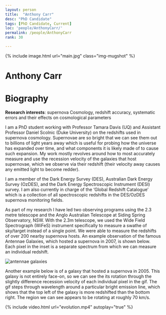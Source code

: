 ```yaml
---
layout: person
title:  "Anthony Carr"
desc: "PhD Candidate"
tags: [PhD Candidate, Current]
loc: 'people/AnthonyCarr/'
permalink: /people/AnthonyCarr
rank: 30

---
```

 
{% include image.html url="main.jpg" class="img-mugshot" %}
<div class="text-center" markdown="1">

# Anthony Carr

</div>
 
# Biography

**Research interests**: supernova Cosmology, redshift accuracy, systematic errors
    and their effects on cosmological parameters

I am a PhD student working with Professor Tamara Davis (UQ) and Assistant Professor Daniel Scolnic (Duke University) on the redshifts used in supernova cosmology. Supernovae are so bright that we can see them out to billions of light years away which is useful for probing how the universe has expanded over time, and what components it is likely made of to cause such expansion. My work mostly revolves around how to most accurately measure and use the recession velocity of the galaxies that host supernovae, which we observe via their redshift (their velocity away causes any emitted light to become redder).

I am a member of the Dark Energy Survey (DES), Australian Dark Energy Survey (OzDES), and the Dark Energy Spectroscopic Instrument (DESI) survey.
I am also currently in charge of the ‘Global Redshift Catalogue’ which is a collection of all spectroscopic redshifts in the DES/OzDES supernova monitoring fields.

As part of my research I have led two observing programs using the 2.3 metre telescope and the Anglo Australian Telescope at Siding Spring Observatory, NSW. With the 2.3m telescope, we used the Wide Field Spectrograph (WiFeS) instrument specifically  to measure a swathe of sky/target instead of a single point. We were able to measure the redshifts of over 200 nearby supernova hosts. An example observation of the famous Antennae Galaxies, which hosted a supernova in 2007, is shown below. Each pixel in the inset is a separate spectrum from which we can measure an individual redshift. 

![antennae galaxies](antennae.galaxies.jpg)

Another example below is of a galaxy that hosted a supernova in 2005. This galaxy is not entirely face-on, so we can see the its rotation through the slightly difference recession velocity of each individual pixel in the gif.  The gif steps through wavelength around a particular bright emission line, which shows that the top left of the galaxy is more redshifted than the bottom right. The region we can see appears to be rotating at roughly 70 km/s.

{% include video.html url="evolution.mp4" autoplay="true" %}
